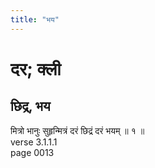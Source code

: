 ```yaml
---
title: "भय"
---
```


# दर; क्ली
## छिद्र, भय
मित्रो भानुः सुहृन्मित्रं दरं छिद्रं दरं भयम् ॥ १ ॥<br />verse 3.1.1.1<br />page 0013

